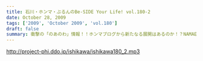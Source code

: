 ```yaml
---
title: 石川・ホンマ・ぶるんのBe-SIDE Your Life! vol.180-2
date: October 28, 2009
tags: ['2009', 'October 2009', 'vol.180']
draft: false
summary: 衝撃の「のあのわ」情報！！ホンマブログから新たなる展開はあるのか！？NAMAE
---
```


http://project-phi.ddo.jp/ishikawa/ishikawa180_2.mp3